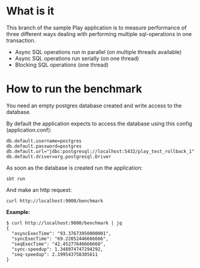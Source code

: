 # What is it

This branch of the sample Play application is to measure performance 
of three different ways dealing with performing multiple 
sql-operations in one transaction.

 * Async SQL operations run in parallel (on multiple threads available)
 * Async SQL operations run serially (on one thread)
 * Blocking SQL operations (one thread)
 
# How to run the benchmark

You need an empty postgres database created and write access to the database.

By default the application expects to access the database using this config (application.conf):
    
    db.default.username=postgres
    db.default.password=postgres
    db.default.url="jdbc:postgresql://localhost:5432/play_test_rollback_1"
    db.default.driver=org.postgresql.Driver

As soon as the database is created run the application:

    sbt run

And make an http request:

    curl http://localhost:9000/benchmark

**Example:**
    
    $ curl http://localhost:9000/benchmark | jq
    {
      "asyncExecTime": "93.37673950000001",
      "syncExecTime": "69.22052446666666",
      "seqExecTime": "42.45277646666668",
      "sync-speedup": 1.348974747294292,
      "seq-speedup": 2.199543758305611
    }
